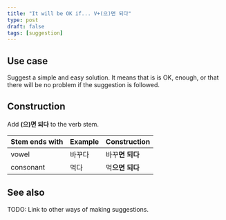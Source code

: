 ```yaml
---
title: "It will be OK if... V+(으)면 되다"
type: post
draft: false
tags: [suggestion]
---
```


## Use case

Suggest a simple and easy solution. It means that is is OK, enough, or that there will be no problem if the suggestion is followed.

## Construction

Add **(으)면 되다** to the verb stem.

| Stem ends with | Example | Construction |
|---|---|---|
| vowel | 바꾸다  | 바꾸**면 되다**  |
| consonant | 먹다 | 먹**으면 되다** |

## See also

TODO: Link to other ways of making suggestions.
